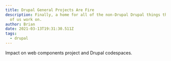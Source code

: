 ```yaml
---
title: Drupal General Projects Are Fire
description: Finally, a home for all of the non-Drupal Drupal things that many
  of us work on.
author: Brian
date: 2021-03-13T19:31:30.511Z
tags:
  - drupal
---
```

Impact on web components project and Drupal codespaces.